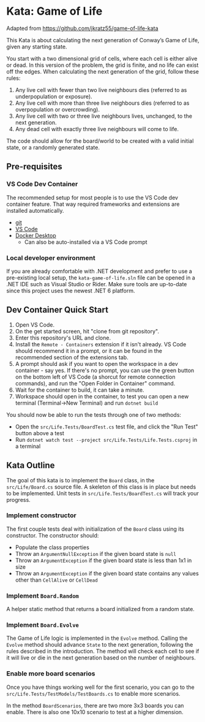 # Kata: Game of Life

Adapted from https://github.com/jkratz55/game-of-life-kata

This Kata is about calculating the next generation of Conway’s Game of Life, 
given any starting state. 

You start with a two dimensional grid of cells, where each cell is either alive or dead. 
In this version of the problem, the grid is finite, and no life can exist off the edges. 
When calculating the next generation of the grid, follow these rules:

1. Any live cell with fewer than two live neighbours dies (referred to as underpopulation or exposure).
2. Any live cell with more than three live neighbours dies (referred to as overpopulation or overcrowding).
3. Any live cell with two or three live neighbours lives, unchanged, to the next generation.
4. Any dead cell with exactly three live neighbours will come to life.

The code should allow for the board/world to be created with a valid initial state, or a randomly
generated state.

## Pre-requisites
### VS Code Dev Container

The recommended setup for most people is to use the VS Code dev container feature. That way required frameworks and extensions are installed automatically.

* [git](https://git-scm.com/downloads)
* [VS Code](https://code.visualstudio.com/Download)
* [Docker Desktop](https://www.docker.com/products/docker-desktop/)
  * Can also be auto-installed via a VS Code prompt

### Local developer environment
If you are already comfortable with .NET development and prefer to use a pre-existing local setup, the `kata-game-of-life.sln` file can be opened in a .NET IDE such as Visual Studio or Rider. Make sure tools are up-to-date since this project uses the newest .NET 6 platform.

## Dev Container Quick Start
1. Open VS Code.
2. On the get started screen, hit "clone from git repository".
3. Enter this repository's URL and clone.
4. Install the `Remote - Containers` extension if it isn't already. VS Code should recommend it in a prompt, or it can be found in the recommended section of the extensions tab.
5. A prompt should ask if you want to open the workspace in a dev container - say yes. If there's no prompt, you can use the green button on the bottom left of VS Code (a shorcut for remote connection commands), and run the "Open Folder in Container" command.
6. Wait for the container to build, it can take a minute.
7. Workspace should open in the container, to test you can open a new terminal (Terminal->New Terminal) and run `dotnet build`

You should now be able to run the tests through one of two methods:

* Open the `src/Life.Tests/BoardTest.cs` test file, and click the "Run Test" button above a test
* Run `dotnet watch test --project src/Life.Tests/Life.Tests.csproj` in a terminal

## Kata Outline

The goal of this kata is to implement the `Board` class, in the `src/Life/Board.cs` source file. A skeleton of this class is in place but needs to be implemented. Unit tests in `src/Life.Tests/BoardTest.cs` will track your progress.

### Implement constructor

The first couple tests deal with initialization of the `Board` class using its constructor. The constructor should:

* Populate the class properties
* Throw an `ArgumentNullException` if the given board state is `null`
* Throw an `ArgumentException` if the given board state is less than 1x1 in size
* Throw an `ArgumentException` if the given board state contains any values other than `CellAlive` or `CellDead`

### Implement `Board.Random`

A helper static method that returns a board initialized from a random state.

### Implement `Board.Evolve`

The Game of Life logic is implemented in the `Evolve` method. Calling the `Evolve` method should advance `State` to the next generation, following the rules described in the introduction. The method will check each cell to see if it will live or die in the next generation based on the number of neighbours.

### Enable more board scenarios

Once you have things working well for the first scenario, you can go to the `src/Life.Tests/TestModels/TestBoards.cs` to enable more scenarios.

In the method `BoardScenarios`, there are two more 3x3 boards you can enable. There is also one 10x10 scenario to test at a higher dimension.
